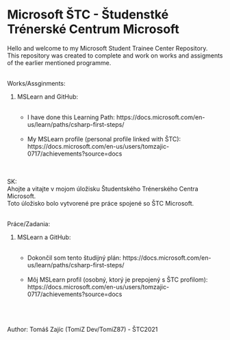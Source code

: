 # Microsoft ŠTC - Študenstké Trénerské Centrum Microsoft

Hello and welcome to my Microsoft Student Trainee Center Repository. <br>
This repository was created to complete and work on works and assigments of the earlier mentioned programme.<br><br>

Works/Assginments:<br>
<ol>
  <li>MSLearn and GitHub:</li><br>
  <ul>
   <li>I have done this Learning Path: https://docs.microsoft.com/en-us/learn/paths/csharp-first-steps/</li><br>
   <li>My MSLearn profile (personal profile linked with ŠTC): https://docs.microsoft.com/en-us/users/tomzajic-0717/achievements?source=docs</li><br><br>
  </ul>  
</ol>

SK:<br>
Ahojte a vitajte v mojom úložisku Študentského Trénerského Centra Microsoft.<br>
Toto úložisko bolo vytvorené pre práce spojené so ŠTC Microsoft.<br><br>

Práce/Zadania:<br>
<ol>
  <li>MSLearn a GitHub:</li><br>
  <ul>
    <li>Dokončil som tento študijný plán: https://docs.microsoft.com/en-us/learn/paths/csharp-first-steps/</li><br>
    <li>Môj MSLearn profil (osobný, ktorý je prepojený s ŠTC profilom): https://docs.microsoft.com/en-us/users/tomzajic-0717/achievements?source=docs</li><br><br>
  </ul>
</ol>

<br> Author: Tomáš Zajíc (TomiZ Dev/TomiZ87) - ŠTC2021
